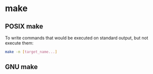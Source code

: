 # make

## POSIX make

To write commands that would be executed on standard output, but not execute them:

```bash
make -n [target_name...]
```

## GNU make
